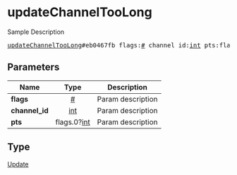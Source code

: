# updateChannelTooLong

Sample Description

<pre>
<a href="../constructor/updateChannelTooLong.md">updateChannelTooLong</a>#eb0467fb flags:<a href="../type/#.md">#</a> channel_id:<a href="../type/int.md">int</a> pts:flags.0?<a href="../type/int.md">int</a> = <a href="../type/Update.md">Update</a>;</pre>
## Parameters

| Name | Type | Description |
|------|:----:|-------------|
| **flags** | <a href="../type/#.md">#</a> | Param description |
| **channel_id** | <a href="../type/int.md">int</a> | Param description |
| **pts** | flags.0?<a href="../type/int.md">int</a> | Param description |

## Type

<a href="../type/Update.md">Update</a>
